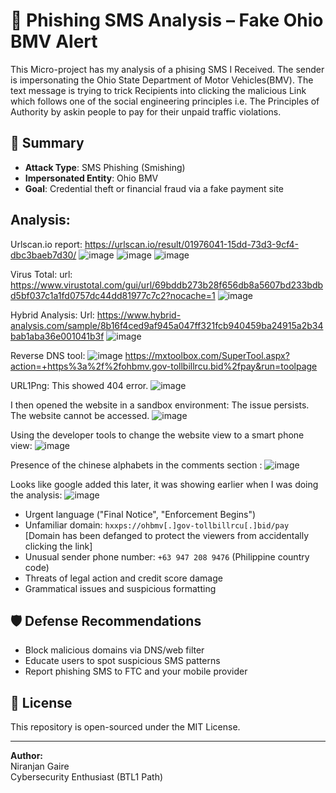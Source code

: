 # 🚨 Phishing SMS Analysis – Fake Ohio BMV Alert
This Micro-project has my analysis of a phising SMS I Received. The sender is impersonating the Ohio State Department of Motor Vehicles(BMV). The text message is trying to trick Recipients into clicking the malicious Link which follows one of the social engineering principles i.e. The Principles of Authority by askin people to pay for their unpaid traffic violations.


## 🧾 Summary

- **Attack Type**: SMS Phishing (Smishing)
- **Impersonated Entity**: Ohio BMV
- **Goal**: Credential theft or financial fraud via a fake payment site

## Analysis:

Urlscan.io report:
https://urlscan.io/result/01976041-15dd-73d3-9cf4-dbc3baeb7d30/
![image](https://github.com/user-attachments/assets/f35a9241-c091-4162-94d1-c14571b21e3c)
![image](https://github.com/user-attachments/assets/1917d1ae-4494-4918-b36e-c6150b80a701)
![image](https://github.com/user-attachments/assets/7a71d7cc-74bd-41d4-9356-e8d3dcb41451)



Virus Total:
url: https://www.virustotal.com/gui/url/69bddb273b28f656db8a5607bd233bdbd5bf037c1a1fd0757dc44dd81977c7c2?nocache=1
![image](https://github.com/user-attachments/assets/d03dfd8c-a826-4188-bc25-33c04635b356)


Hybrid Analysis:
Url: https://www.hybrid-analysis.com/sample/8b16f4ced9af945a047ff321fcb940459ba24915a2b34bab1aba36e001041b3f
![image](https://github.com/user-attachments/assets/57b8e380-6674-48ff-b715-1edc4390a346)


Reverse DNS tool:
![image](https://github.com/user-attachments/assets/a8bc1433-47bb-45bd-8497-fe8cd47f06c8)
https://mxtoolbox.com/SuperTool.aspx?action=+https%3a%2f%2fohbmv.gov-tollbillrcu.bid%2fpay&run=toolpage

URL1Png: This showed 404 error.
![image](https://github.com/user-attachments/assets/c20fc2ab-653b-44b5-87ab-ce30a93e279a)

I then opened the website in a sandbox environment: The issue persists. The website cannot be accessed.
![image](https://github.com/user-attachments/assets/91801b7c-7b23-4b6f-8b0d-0d0113b46e3b)

Using the developer tools to change the website view to a smart phone view:
![image](https://github.com/user-attachments/assets/2a73863b-5a43-4e2d-b52e-75929dfe1444)


Presence of the chinese alphabets in the comments section :
![image](https://github.com/user-attachments/assets/68fd55eb-e962-47c1-a523-c0641133cc3b)

Looks like google added this later, it was showing earlier when I was doing the analysis:
![image](https://github.com/user-attachments/assets/4bc1aa1b-d517-4bdc-9008-14e0cdac5d97)



-  Urgent language ("Final Notice", "Enforcement Begins")
- Unfamiliar domain: `hxxps://ohbmv[.]gov-tollbillrcu[.]bid/pay`           [Domain has been defanged to protect the viewers from accidentally clicking the link]
- Unusual sender phone number: `+63 947 208 9476` (Philippine country code)
- Threats of legal action and credit score damage
- Grammatical issues and suspicious formatting



## 🛡️ Defense Recommendations

- Block malicious domains via DNS/web filter
- Educate users to spot suspicious SMS patterns
- Report phishing SMS to FTC and your mobile provider

## 📄 License

This repository is open-sourced under the MIT License.

---

**Author:**  
Niranjan Gaire  
Cybersecurity Enthusiast (BTL1 Path)
